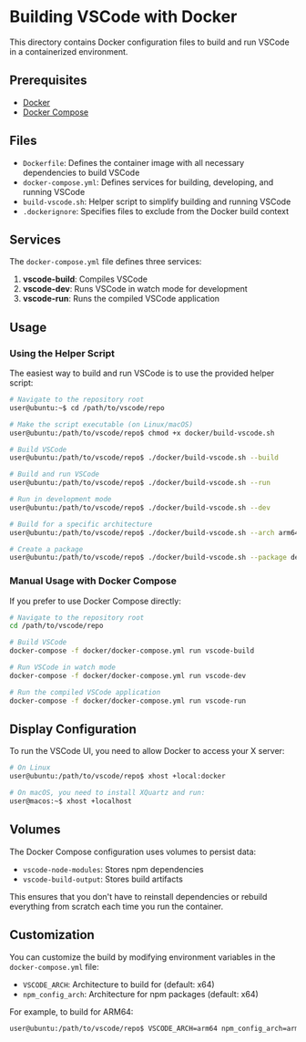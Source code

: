 # Building VSCode with Docker

This directory contains Docker configuration files to build and run VSCode in a containerized environment.

## Prerequisites

- [Docker](https://www.docker.com/get-started)
- [Docker Compose](https://docs.docker.com/compose/install/)

## Files

- `Dockerfile`: Defines the container image with all necessary dependencies to build VSCode
- `docker-compose.yml`: Defines services for building, developing, and running VSCode
- `build-vscode.sh`: Helper script to simplify building and running VSCode
- `.dockerignore`: Specifies files to exclude from the Docker build context

## Services

The `docker-compose.yml` file defines three services:

1. **vscode-build**: Compiles VSCode
2. **vscode-dev**: Runs VSCode in watch mode for development
3. **vscode-run**: Runs the compiled VSCode application

## Usage

### Using the Helper Script

The easiest way to build and run VSCode is to use the provided helper script:

```bash
# Navigate to the repository root
user@ubuntu:~$ cd /path/to/vscode/repo

# Make the script executable (on Linux/macOS)
user@ubuntu:/path/to/vscode/repo$ chmod +x docker/build-vscode.sh

# Build VSCode
user@ubuntu:/path/to/vscode/repo$ ./docker/build-vscode.sh --build

# Build and run VSCode
user@ubuntu:/path/to/vscode/repo$ ./docker/build-vscode.sh --run

# Run in development mode
user@ubuntu:/path/to/vscode/repo$ ./docker/build-vscode.sh --dev

# Build for a specific architecture
user@ubuntu:/path/to/vscode/repo$ ./docker/build-vscode.sh --arch arm64

# Create a package
user@ubuntu:/path/to/vscode/repo$ ./docker/build-vscode.sh --package deb
```

### Manual Usage with Docker Compose

If you prefer to use Docker Compose directly:

```bash
# Navigate to the repository root
cd /path/to/vscode/repo

# Build VSCode
docker-compose -f docker/docker-compose.yml run vscode-build

# Run VSCode in watch mode
docker-compose -f docker/docker-compose.yml run vscode-dev

# Run the compiled VSCode application
docker-compose -f docker/docker-compose.yml run vscode-run
```

## Display Configuration

To run the VSCode UI, you need to allow Docker to access your X server:

```bash
# On Linux
user@ubuntu:/path/to/vscode/repo$ xhost +local:docker

# On macOS, you need to install XQuartz and run:
user@macos:~$ xhost +localhost
```

## Volumes

The Docker Compose configuration uses volumes to persist data:

- `vscode-node-modules`: Stores npm dependencies
- `vscode-build-output`: Stores build artifacts

This ensures that you don't have to reinstall dependencies or rebuild everything from scratch each time you run the container.

## Customization

You can customize the build by modifying environment variables in the `docker-compose.yml` file:

- `VSCODE_ARCH`: Architecture to build for (default: x64)
- `npm_config_arch`: Architecture for npm packages (default: x64)

For example, to build for ARM64:

```bash
user@ubuntu:/path/to/vscode/repo$ VSCODE_ARCH=arm64 npm_config_arch=arm64 docker-compose -f docker/docker-compose.yml run vscode-build
